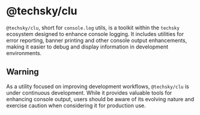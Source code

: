 # @techsky/clu

`@techsky/clu`, short for `console.log` utils, is a toolkit within the `techsky` ecosystem designed to enhance console logging. It includes utilities for error reporting, banner printing and other console output enhancements, making it easier to debug and display information in development environments.

## Warning

As a utility focused on improving development workflows, `@techsky/clu` is under continuous development. While it provides valuable tools for enhancing console output, users should be aware of its evolving nature and exercise caution when considering it for production use.
